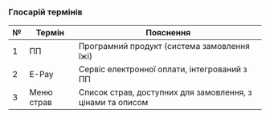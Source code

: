 ### Глосарій термінів

| №  | Термін          | Пояснення                                                                 |
|----|-----------------|--------------------------------------------------------------------------|
| 1  | ПП              | Програмний продукт (система замовлення їжі)                             |
| 2  | E-Pay           | Сервіс електронної оплати, інтегрований з ПП                            |
| 3  | Меню страв      | Список страв, доступних для замовлення, з цінами та описом              |### Глосарій термінів
